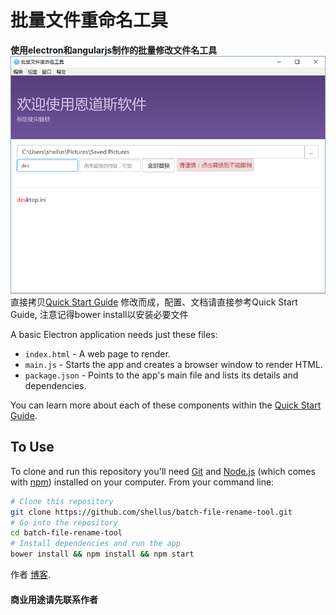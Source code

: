 # 批量文件重命名工具

**使用electron和angularjs制作的批量修改文件名工具**
![image](https://github.com/shellus/batch-file-rename-tool/raw/master/thumbnail/index.png)
直接拷贝[Quick Start Guide](http://electron.atom.io/docs/latest/tutorial/quick-start) 修改而成，配置、文档请直接参考Quick Start Guide, 注意记得bower install以安装必要文件

A basic Electron application needs just these files:

- `index.html` - A web page to render.
- `main.js` - Starts the app and creates a browser window to render HTML.
- `package.json` - Points to the app's main file and lists its details and dependencies.

You can learn more about each of these components within the [Quick Start Guide](http://electron.atom.io/docs/latest/tutorial/quick-start).

## To Use

To clone and run this repository you'll need [Git](https://git-scm.com) and [Node.js](https://nodejs.org/en/download/) (which comes with [npm](http://npmjs.com)) installed on your computer. From your command line:

```bash
# Clone this repository
git clone https://github.com/shellus/batch-file-rename-tool.git
# Go into the repository
cd batch-file-rename-tool
# Install dependencies and run the app
bower install && npm install && npm start
```

作者 [博客](https://blog.endaosi.com).

#### 商业用途请先联系作者
